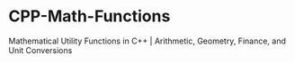 # CPP-Math-Functions
Mathematical Utility Functions in C++ | Arithmetic, Geometry, Finance, and Unit Conversions
